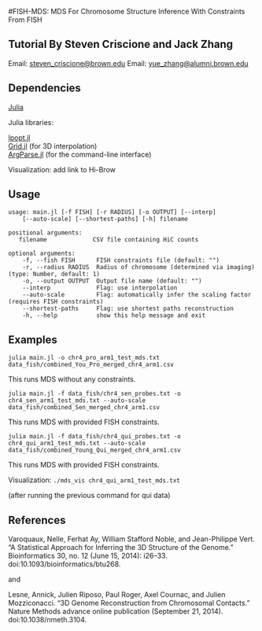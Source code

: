 #FISH-MDS: MDS For Chromosome Structure Inference With Constraints From FISH
## Tutorial By Steven Criscione and Jack Zhang
Email: [steven_criscione@brown.edu](mailto:steven_criscione@brown.edu)
Email: [yue_zhang@alumni.brown.edu](mailto:steven_criscione@alumni.brown.edu)

## Dependencies

[Julia](http://julialang.org/)

Julia libraries:

[Ipopt.jl](https://github.com/JuliaOpt/Ipopt.jl)  
[Grid.jl](https://github.com/timholy/Grid.jl) (for 3D interpolation)  
[ArgParse.jl](https://github.com/carlobaldassi/ArgParse.jl) (for the command-line interface)  

Visualization: add link to Hi-Brow

## Usage

    usage: main.jl [-f FISH] [-r RADIUS] [-o OUTPUT] [--interp]
        [--auto-scale] [--shortest-paths] [-h] filename
    
    positional arguments:
       filename             CSV file containing HiC counts

    optional arguments:
        -f, --fish FISH      FISH constraints file (default: "")
        -r, --radius RADIUS  Radius of chromosome (determined via imaging) (type: Number, default: 1)
        -o, --output OUTPUT  Output file name (default: "")
        --interp             Flag: use interpolation
        --auto-scale         Flag: automatically infer the scaling factor (requires FISH constraints)
        --shortest-paths     Flag: use shortest paths reconstruction
        -h, --help           show this help message and exit







## Examples

`julia main.jl -o chr4_pro_arm1_test_mds.txt data_fish/combined_You_Pro_merged_chr4_arm1.csv`

This runs MDS without any constraints.

`julia main.jl -f data_fish/chr4_sen_probes.txt -o chr4_sen_arm1_test_mds.txt --auto-scale data_fish/combined_Sen_merged_chr4_arm1.csv`

This runs MDS with provided FISH constraints.

`julia main.jl -f data_fish/chr4_qui_probes.txt -o chr4_qui_arm1_test_mds.txt --auto-scale data_fish/combined_Young_Qui_merged_chr4_arm1.csv`

This runs MDS with provided FISH constraints.

Visualization: `./mds_vis chr4_qui_arm1_test_mds.txt` 

(after running the previous command for qui data)

## References

Varoquaux, Nelle, Ferhat Ay, William Stafford Noble, and Jean-Philippe Vert. “A Statistical Approach for Inferring the 3D Structure of the Genome.” Bioinformatics 30, no. 12 (June 15, 2014): i26–33. doi:10.1093/bioinformatics/btu268.

and

Lesne, Annick, Julien Riposo, Paul Roger, Axel Cournac, and Julien Mozziconacci. “3D Genome Reconstruction from Chromosomal Contacts.” Nature Methods advance online publication (September 21, 2014). doi:10.1038/nmeth.3104.

